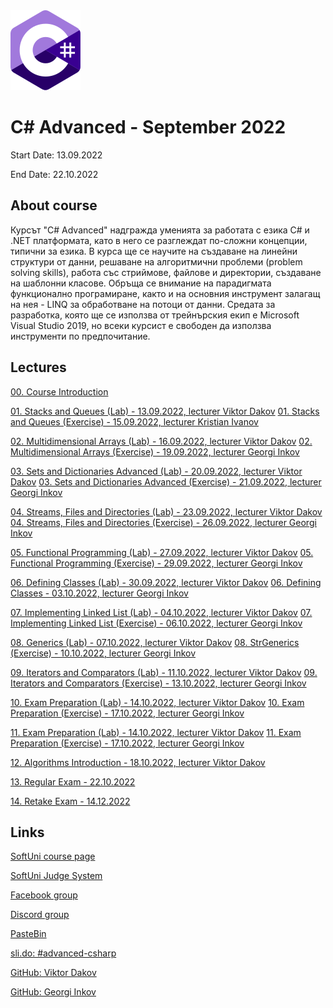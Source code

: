 <picture>
  <img alt="C# Logo" src="CSharp.svg">
</picture>



# C# Advanced - September 2022

Start Date: 13.09.2022

End Date: 22.10.2022


## About course 


Курсът "C# Advanced" надгражда уменията за работата с езика C# и .NET платформата, като в него се разглеждат по-сложни концепции, типични за езика. В курса ще се научите на създаване на линейни структури от данни, решаване на алгоритмични проблеми (problem solving skills), работа със стриймове, файлове и директории, създаване на шаблонни класове. Обръща се внимание на парадигмата функционално програмиране, както и на основния инструмент залагащ на нея - LINQ за обработване на потоци от данни. Средата за разработка, която ще се използва от трейнърския екип е Microsoft Visual Studio 2019, но всеки курсист е свободен да използва инструменти по предпочитание.


## Lectures 

[00. Course Introduction](https://github.com/AntonBlagoev/CSharp-Advanced/tree/main/00.Course-Introduction)

[01. Stacks and Queues (Lab) - 13.09.2022, lecturer Viktor Dakov](https://github.com/AntonBlagoev/CSharp-Advanced/tree/main/01.Stacks-and-Queues)
[01. Stacks and Queues (Exercise) - 15.09.2022, lecturer Kristian Ivanov](https://github.com/AntonBlagoev/CSharp-Advanced/tree/main/01.Stacks-and-Queues)

[02. Multidimensional Arrays (Lab) - 16.09.2022, lecturer Viktor Dakov](https://github.com/AntonBlagoev/CSharp-Advanced/tree/main/02.Multidimensional-Arrays)
[02. Multidimensional Arrays (Exercise) - 19.09.2022, lecturer Georgi Inkov](https://github.com/AntonBlagoev/CSharp-Advanced/tree/main/02.Multidimensional-Arrays)

[03. Sets and Dictionaries Advanced (Lab) - 20.09.2022, lecturer Viktor Dakov](https://github.com/AntonBlagoev/CSharp-Advanced/tree/main/003.CSharp-Advanced-Sets-and-Dictionaries-Advanced)
[03. Sets and Dictionaries Advanced (Exercise) - 21.09.2022, lecturer Georgi Inkov](https://github.com/AntonBlagoev/CSharp-Advanced/tree/main/003.CSharp-Advanced-Sets-and-Dictionaries-Advanced)

[04. Streams, Files and Directories (Lab) - 23.09.2022, lecturer Viktor Dakov]()
[04. Streams, Files and Directories (Exercise) - 26.09.2022, lecturer Georgi Inkov]()

[05. Functional Programming (Lab) - 27.09.2022, lecturer Viktor Dakov]()
[05. Functional Programming (Exercise) - 29.09.2022, lecturer Georgi Inkov]()

[06. Defining Classes (Lab) - 30.09.2022, lecturer Viktor Dakov]()
[06. Defining Classes - 03.10.2022, lecturer Georgi Inkov]()

[07. Implementing Linked List (Lab) - 04.10.2022, lecturer Viktor Dakov]()
[07. Implementing Linked List (Exercise) - 06.10.2022, lecturer Georgi Inkov]()

[08. Generics (Lab) - 07.10.2022, lecturer Viktor Dakov]()
[08. StrGenerics (Exercise) - 10.10.2022, lecturer Georgi Inkov]()

[09. Iterators and Comparators (Lab) - 11.10.2022, lecturer Viktor Dakov]()
[09. Iterators and Comparators (Exercise) - 13.10.2022, lecturer Georgi Inkov]()

[10. Exam Preparation (Lab) - 14.10.2022, lecturer Viktor Dakov]()
[10. Exam Preparation (Exercise) - 17.10.2022, lecturer Georgi Inkov]()

[11. Exam Preparation (Lab) - 14.10.2022, lecturer Viktor Dakov]()
[11. Exam Preparation (Exercise) - 17.10.2022, lecturer Georgi Inkov]()

[12. Algorithms Introduction - 18.10.2022, lecturer Viktor Dakov]()

[13. Regular Exam - 22.10.2022]()

[14. Retake Exam - 14.12.2022]()




## Links 

[SoftUni course page](https://softuni.bg/trainings/3842/csharp-advanced-september-2022#lesson-44651)

[SoftUni Judge System](https://judge.softuni.org/Contests#!/List/ByCategory/179/CSharp-Advanced)

[Facebook group](https://www.facebook.com/groups/CsharpAdvancedSeptember2022)

[Discord group](https://discord.gg/bzsrnZVb)

[PasteBin](https://pastebin.com/)

[sli.do: #advanced-csharp](https://app.sli.do/event/9wqZR3PGu5xLwWAmXKjw7x/live/questions)

[GitHub: Viktor Dakov](https://github.com/wikss)

[GitHub: Georgi Inkov](https://github.com/GoShow)



